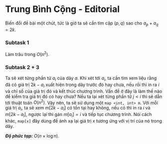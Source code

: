 # Trung Bình Cộng - Editorial

Biến đổi đề bài một chút, tức là giờ ta sẽ cần tìm cặp $(p,q)$ sao cho $a_p + a_q = 2k$.

### Subtask 1

Làm trâu trong $O(n^2)$.

### Subtask 2 + 3

Ta sẽ xét từng phần tử $a_i$ của dãy $a$. Khi xét tới $a_i$, ta cần tìm xem liệu rằng đã có giá trị $2k-a_i$ xuất hiện trong dãy trước đó hay chưa, nếu rồi thì in ra $i$ và chỉ số của giá trị đó và kết thúc chương trình.
Vấn đề ở đây là làm thế nào để kiểm tra giá trị đó có hay chưa? Nếu ta lại xét từng phần tử $j < i$ thì sẽ dẫn tới thuật toán $O(n^2)$. Vậy nên, ta sẽ sử dụng một `map <int, int> m`. Với mỗi giá trị $a_i,$ ta sẽ xem $m[2k-a_i]$ có tồn tại hay không, nếu có thì in ra $i$ và $m[2k-a_i]$, ngược lại thì gán $m[a_i] = i$ và tiếp tục chương trình. Nói cách khác, `map[x]` đây dùng để ánh xạ lại giá trị $x$ tương ứng với vị trí của nó trong dãy.  

***Độ phức tạp:*** $O(n \times \log n)$.